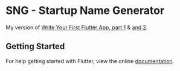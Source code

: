 # SNG - Startup Name Generator

My version of [Write Your First Flutter App, part 1](https://codelabs.developers.google.com/codelabs/first-flutter-app-pt1/index.html?index=..%2F..%2Findex) & [ and 2](https://codelabs.developers.google.com/codelabs/first-flutter-app-pt2/index.html?index=..%2F..%2Findex).

## Getting Started

For help getting started with Flutter, view the online
[documentation](https://flutter.io/).
